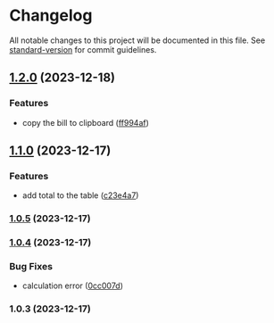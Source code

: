 # Changelog

All notable changes to this project will be documented in this file. See [standard-version](https://github.com/conventional-changelog/standard-version) for commit guidelines.

## [1.2.0](https://github.com/sujeet-agrahari/bill-splitter/compare/v1.1.0...v1.2.0) (2023-12-18)


### Features

* copy the bill to clipboard ([ff994af](https://github.com/sujeet-agrahari/bill-splitter/commit/ff994af9073080edc8635c8d16ad415006d51ec8))

## [1.1.0](https://github.com/sujeet-agrahari/bill-splitter/compare/v1.0.5...v1.1.0) (2023-12-17)


### Features

* add total to the table ([c23e4a7](https://github.com/sujeet-agrahari/bill-splitter/commit/c23e4a7d5bdbf0a9308a748445d874d71ac8a807))

### [1.0.5](https://github.com/sujeet-agrahari/bill-splitter/compare/v1.0.4...v1.0.5) (2023-12-17)

### [1.0.4](https://github.com/sujeet-agrahari/bill-splitter/compare/v1.0.3...v1.0.4) (2023-12-17)


### Bug Fixes

* calculation error ([0cc007d](https://github.com/sujeet-agrahari/bill-splitter/commit/0cc007dedaf2fb3c8ff8b1f735679bcec97893bb))

### 1.0.3 (2023-12-17)
